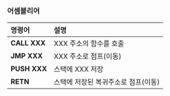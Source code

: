 ### 어셈블리어

| 명령어 | 설명 |
|:----------|:----------|
| **CALL XXX** | XXX 주소의 함수를 호출 |
| **JMP XXX** | XXX 주소로 점프(이동) |
| **PUSH XXX** | 스택에 XXX 저장 |
| **RETN** | 스택에 저장된 복귀주소로 점프(이동) |
